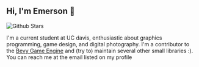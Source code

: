 ## Hi, I'm Emerson 👋
![Github Stars](https://img.shields.io/github/stars/ecoskey)

I'm a current student at UC davis, enthusiastic about graphics programming, game design, and digital photography. I'm a contributor to the [Bevy Game Engine](https://github/com/bevyengine/bevy) and (try to) maintain several other small libraries :). You can reach me at the email listed on my profile
